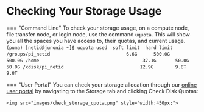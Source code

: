 # Checking Your Storage Usage

=== "Command Line"
    To check your storage usage, on a compute node, file transfer node, or login node, use the command ```uquota```. This will show you all the spaces you have access to, their quotas, and current usage.
    ```
    (puma) [netid@junonia ~]$ uquota
                                            used  soft limit  hard limit
    /groups/pi_netid                            6.6G      500.0G      500.0G
    /home                                      37.1G       50.0G       50.0G
    /xdisk/pi_netid                            12.9G        9.8T        9.8T
    ```
    
=== "User Portal"
    You can check your storage allocation through our [online user portal](https://portal.hpc.arizona.edu/portal/) by navigating to the Storage tab and clicking Check Disk Quotas:
    
    <img src="images/check_storage_quota.png" style="width:450px;">
    
